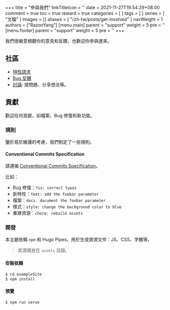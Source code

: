 +++
title = "參與我們"
linkTitleIcon = '<i class="fas fa-handshake fa-fw"></i>'
date = 2021-11-27T19:54:29+08:00
comment = true
toc = true
reward = true
categories = [
]
tags = [
]
series = [
  "文檔"
]
images = []
aliases = [
  "/zh-tw/posts/get-involved"
]
navWeight = 1
authors = ["RazonYang"]
[menu.main]
  parent = "support"
  weight = 5
  pre = '<i class="fas fa-handshake fa-fw me-1"></i>'
[menu.footer]
  parent = "support"
  weight = 5
  pre = '<i class="fas fa-handshake fa-fw me-1"></i>'
+++

我們很樂意傾聽你的意見和反饋，也歡迎你參與進來。

<!--more-->

## 社區

- [特性請求](https://github.com/razonyang/hugo-theme-bootstrap/issues/new?template=feature_request.yml)
- [Bug 反饋](https://github.com/razonyang/hugo-theme-bootstrap/issues/new?template=bug_report.yml)
- [討論](https://github.com/razonyang/hugo-theme-bootstrap/discussions): 提問題、分享想法等。

## 貢獻

歡迎任何貢獻，如檔案、Bug 修復和新功能。

### 規則

鑒於易於維護的考慮，我們制定了一些規則。

#### Conventional Commits Specification

請遵循 [Conventional Commits Specification](https://www.conventionalcommits.org/en/v1.0.0/)。

比如：

- Bug 修復：`fix: correct typos`
- 新特性：`feat: add the foobar parameter`
- 檔案：`docs: document the foobar parameter`
- 樣式：`style: change the background color to blue`
- 重建資源：`chore: rebuild assets`

### 開發

本主題依賴 `npm` 和 Hugo Pipes，用於生成資源文件：JS、CSS、字體等。

> 其源碼放在 `assets` 目錄。

#### 安裝依賴

```bash
$ cd exampleSite
$ npm install
```

#### 預覽

```bash
$ npm run serve
```
